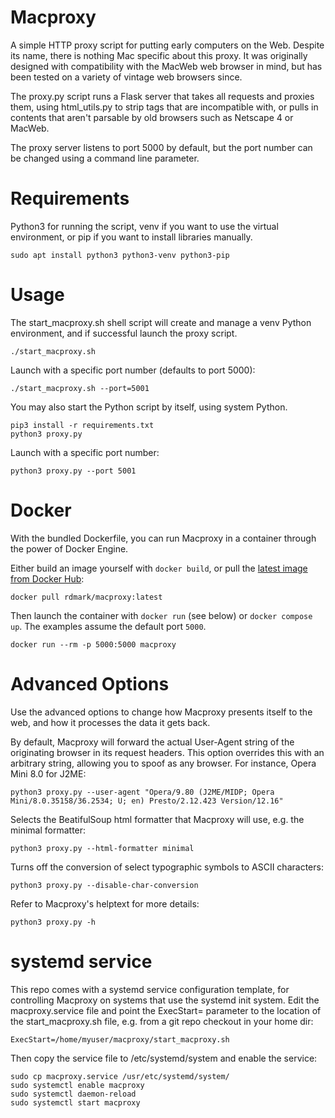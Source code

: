 Macproxy
========

A simple HTTP proxy script for putting early computers on the Web. Despite its name, there is nothing Mac specific about this proxy. It was originally designed with compatibility with the MacWeb web browser in mind, but has been tested on a variety of vintage web browsers since.

The proxy.py script runs a Flask server that takes all requests and proxies them, using html_utils.py to strip tags that are incompatible with, or pulls in contents that aren't parsable by old browsers such as Netscape 4 or MacWeb.

The proxy server listens to port 5000 by default, but the port number can be changed using a command line parameter.

Requirements
============

Python3 for running the script, venv if you want to use the virtual environment, or pip if you want to install libraries manually.

```
sudo apt install python3 python3-venv python3-pip
```

Usage
=====

The start_macproxy.sh shell script will create and manage a venv Python environment, and if successful launch the proxy script.

```
./start_macproxy.sh
```

Launch with a specific port number (defaults to port 5000):

```
./start_macproxy.sh --port=5001
```

You may also start the Python script by itself, using system Python.

```
pip3 install -r requirements.txt
python3 proxy.py
```

Launch with a specific port number:

```
python3 proxy.py --port 5001
```

Docker
======

With the bundled Dockerfile, you can run Macproxy in a container through the power of Docker Engine.

Either build an image yourself with `docker build`, or pull the [latest image from Docker Hub](https://hub.docker.com/r/rdmark/macproxy):

```
docker pull rdmark/macproxy:latest
```

Then launch the container with `docker run` (see below) or `docker compose up`. The examples assume the default port `5000`.

```
docker run --rm -p 5000:5000 macproxy
```

Advanced Options
================

Use the advanced options to change how Macproxy presents itself to the web, and how it processes the data it gets back.

By default, Macproxy will forward the actual User-Agent string of the originating browser in its request headers.
This option overrides this with an arbitrary string, allowing you to spoof as any browser. For instance, Opera Mini 8.0 for J2ME:

```
python3 proxy.py --user-agent "Opera/9.80 (J2ME/MIDP; Opera Mini/8.0.35158/36.2534; U; en) Presto/2.12.423 Version/12.16"
```

Selects the BeatifulSoup html formatter that Macproxy will use, e.g. the minimal formatter:
```
python3 proxy.py --html-formatter minimal
```

Turns off the conversion of select typographic symbols to ASCII characters:
```
python3 proxy.py --disable-char-conversion
```

Refer to Macproxy's helptext for more details:
```
python3 proxy.py -h
```

systemd service
===============

This repo comes with a systemd service configuration template, for controlling Macproxy on systems that use the systemd init system.
Edit the macproxy.service file and point the ExecStart= parameter to the location of the start_macproxy.sh file, e.g. from a git repo checkout in your home dir:

```
ExecStart=/home/myuser/macproxy/start_macproxy.sh
```

Then copy the service file to /etc/systemd/system and enable the service:

```
sudo cp macproxy.service /usr/etc/systemd/system/
sudo systemctl enable macproxy
sudo systemctl daemon-reload
sudo systemctl start macproxy
```

